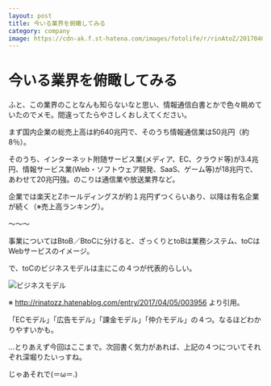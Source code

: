 ```yaml
---
layout: post
title: 今いる業界を俯瞰してみる
category: company
image: https://cdn-ak.f.st-hatena.com/images/fotolife/r/rinAtoZ/20170405/20170405001642.png
---
```


# 今いる業界を俯瞰してみる

ふと、この業界のことなんも知らないなと思い、情報通信白書とかで色々眺めていたのでメモ。間違ってたらやさしくおしえてください。

まず国内企業の総売上高は約640兆円で、そのうち情報通信業は50兆円（約8％）。

そのうち、インターネット附随サービス業(メディア、EC、クラウド等)が3.4兆円、情報サービス業(Web・ソフトウェア開発、SaaS、ゲーム等)が18兆円で、あわせて20兆円強。のこりは通信業や放送業界など。

企業では楽天とZホールディングスが約１兆円ずつくらいあり、以降は有名企業が続く（※売上高ランキング）。

〜〜〜

事業についてはBtoB／BtoCに分けると、ざっくりとtoBは業務システム、toCはWebサービスのイメージ。

で、toCのビジネスモデルは主にこの４つが代表的らしい。

<img src="https://cdn-ak.f.st-hatena.com/images/fotolife/r/rinAtoZ/20170405/20170405001642.png" alt="ビジネスモデル">

※ http://rinatozz.hatenablog.com/entry/2017/04/05/003956 より引用。

「ECモデル」「広告モデル」「課金モデル」「仲介モデル」の４つ。なるほどわかりやすいかも。

 

…とりあえず今回はここまで。次回書く気力があれば、上記の４つについてそれぞれ深堀りたいっすね。

じゃあそれで(＝ω＝.)